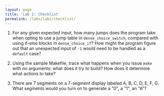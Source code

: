 ```yaml
---
layout: page
title: 'Lab 2: Checklist'
permalink: /labs/lab2/checklist/
---
```


1. For any given expected input, how many jumps does the program take when opting
   to use a jump table in `dense_choice_switch`,
   compared with using if-else blocks in `dense_choice_if`?
   How might the program figure out that an unexpected input of `-1` would
   need to be handled as a `default` case?

2. Using the sample Makefile, trace what happens when you issue `make`
   with no arguments: what does it try to build? How does it determine
   what actions to take?

3. There are 7 segments on a 7-segment display
   labeled A, B, C, D, E, F, G.
   What segments would you turn on
   to generate a "0", a "1", an "A"?